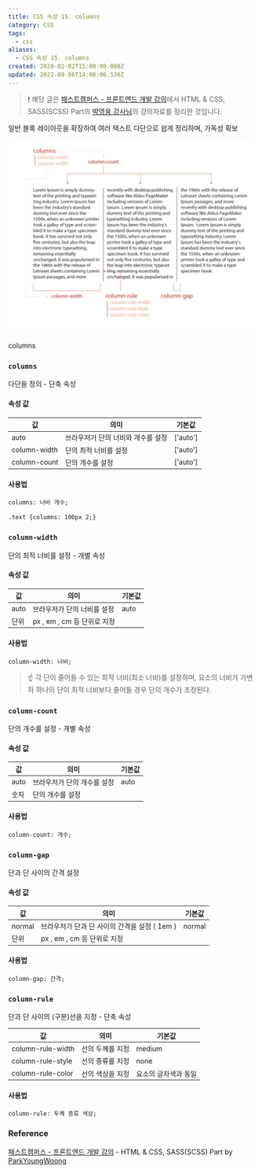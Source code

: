 ```yaml
---
title: CSS 속성 15. columns
category: CSS
tags:
  - css
aliases:
  - CSS 속성 15. columns
created: 2020-02-02T15:00:00.000Z
updated: 2022-09-06T14:00:06.536Z
---
```


> ❗️ 해당 글은 [패스트캠퍼스 - 프론트엔드 개발 강의](https://www.fastcampus.co.kr/dev_online_react/)에서 HTML & CSS, SASS(SCSS) Part의 [박영웅 강사님](https://github.com/ParkYoungWoong)의 강의자료를 정리한 것입니다.

일반 블록 레이아웃을 확장하여 여러 텍스트 다단으로 쉽게 정리하며, 가독성 확보

![css-property-15-columns-image-0](./images/css-property-15-columns-image-0.png)

columns

### `columns`

다단을 정의 - 단축 속성

#### 속성 값

| 값           | 의미                               | 기본값   |
| ------------ | ---------------------------------- | -------- |
| auto         | 브라우저가 단의 너비와 개수를 설정 | ['auto'] |
| column-width | 단의 최적 너비를 설정              | ['auto'] |
| column-count | 단의 개수를 설정                   | ['auto'] |

#### 사용법

```
columns: 너비 개수;
```

```
.text {columns: 100px 2;}
```

### `column-width`

단의 최적 너비를 설정 - 개별 속성

#### 속성 값

| 값   | 의미                        | 기본값 |
| ---- | --------------------------- | ------ |
| auto | 브라우저가 단의 너비를 설정 | auto   |
| 단위 | px , em , cm 등 단위로 지정 |        |

#### 사용법

```
column-width: 너비;
```

> ☝️ 각 단이 줄어들 수 있는 최적 너비(최소 너비)를 설정하며, 요소의 너비가 가변하 하나의 단이 최적 너비보다 줄어들 경우 단의 개수가 조정된다.

### `column-count`

단의 개수를 설정 - 개별 속성

#### 속성 값

| 값   | 의미                        | 기본값 |
| ---- | --------------------------- | ------ |
| auto | 브라우저가 단의 개수를 설정 | auto   |
| 숫자 | 단의 개수를 설정            |        |

#### 사용법

```
column-count: 개수;
```

### `column-gap`

단과 단 사이의 간격 설정

#### 속성 값

| 값     | 의미                                          | 기본값 |
| ------ | --------------------------------------------- | ------ |
| normal | 브라우저가 단과 단 사이의 간격을 설정 ( 1em ) | normal |
| 단위   | px , em , cm 등 단위로 지정                   |        |

#### 사용법

```
column-gap: 간격;
```

### `column-rule`

단과 단 사이의 (구분)선을 지정 - 단축 속성

| 값                | 의미             | 기본값               |
| ----------------- | ---------------- | -------------------- |
| column-rule-width | 선의 두께를 지정 | medium               |
| column-rule-style | 선의 종류를 지정 | none                 |
| column-rule-color | 선의 색상을 지정 | 요소의 글자색과 동일 |

#### 사용법

```
column-rule: 두께 종류 색상;
```

### Reference

[패스트캠퍼스 - 프론트엔드 개발 강의](https://www.fastcampus.co.kr/dev_online_react/) - HTML & CSS, SASS(SCSS) Part by [ParkYoungWoong](https://github.com/ParkYoungWoong)
